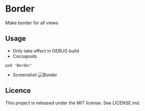Border
==
Make border for all views

Usage
--
- Only take effect in DEBUG build
- Cocoapods
```
pod 'Border'
```
- Screenshot
![Border](https://raw.github.com/onmyway133/Border/master/Screenshots/screenshot1.png)


Licence
--
This project is released under the MIT license. See LICENSE.md.